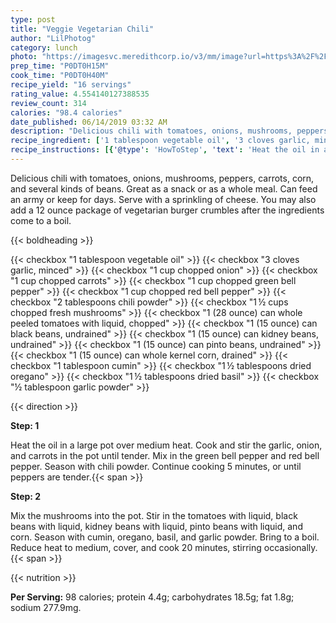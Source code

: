```yaml
---
type: post
title: "Veggie Vegetarian Chili"
author: "LilPhotog"
category: lunch
photo: "https://imagesvc.meredithcorp.io/v3/mm/image?url=https%3A%2F%2Fimages.media-allrecipes.com%2Fuserphotos%2F40230.jpg"
prep_time: "P0DT0H15M"
cook_time: "P0DT0H40M"
recipe_yield: "16 servings"
rating_value: 4.554140127388535
review_count: 314
calories: "98.4 calories"
date_published: 06/14/2019 03:32 AM
description: "Delicious chili with tomatoes, onions, mushrooms, peppers, carrots, corn, and several kinds of beans. Great as a snack or as a whole meal. Can feed an army or keep for days. Serve with a sprinkling of cheese. You may also add a 12 ounce package of vegetarian burger crumbles after the ingredients come to a boil."
recipe_ingredient: ['1 tablespoon vegetable oil', '3 cloves garlic, minced', '1 cup chopped onion', '1 cup chopped carrots', '1 cup chopped green bell pepper', '1 cup chopped red bell pepper', '2 tablespoons chili powder', '1\u2009½ cups chopped fresh mushrooms', '1 (28 ounce) can whole peeled tomatoes with liquid, chopped', '1 (15 ounce) can black beans, undrained', '1 (15 ounce) can kidney beans, undrained', '1 (15 ounce) can pinto beans, undrained', '1 (15 ounce) can whole kernel corn, drained', '1 tablespoon cumin', '1\u2009½ tablespoons dried oregano', '1\u2009½ tablespoons dried basil', '½ tablespoon garlic powder']
recipe_instructions: [{'@type': 'HowToStep', 'text': 'Heat the oil in a large pot over medium heat. Cook and stir the garlic, onion, and carrots in the pot until tender. Mix in the green bell pepper and red bell pepper. Season with chili powder. Continue cooking 5 minutes, or until peppers are tender.\n'}, {'@type': 'HowToStep', 'text': 'Mix the mushrooms into the pot. Stir in the tomatoes with liquid, black beans with liquid, kidney beans with liquid, pinto beans with liquid, and corn. Season with cumin, oregano, basil, and garlic powder. Bring to a boil. Reduce heat to medium, cover, and cook 20 minutes, stirring occasionally.\n'}]
---
```


Delicious chili with tomatoes, onions, mushrooms, peppers, carrots, corn, and several kinds of beans. Great as a snack or as a whole meal. Can feed an army or keep for days. Serve with a sprinkling of cheese. You may also add a 12 ounce package of vegetarian burger crumbles after the ingredients come to a boil. 

{{< boldheading >}}

{{< checkbox "1 tablespoon vegetable oil" >}}
{{< checkbox "3 cloves garlic, minced" >}}
{{< checkbox "1 cup chopped onion" >}}
{{< checkbox "1 cup chopped carrots" >}}
{{< checkbox "1 cup chopped green bell pepper" >}}
{{< checkbox "1 cup chopped red bell pepper" >}}
{{< checkbox "2 tablespoons chili powder" >}}
{{< checkbox "1 ½ cups chopped fresh mushrooms" >}}
{{< checkbox "1 (28 ounce) can whole peeled tomatoes with liquid, chopped" >}}
{{< checkbox "1 (15 ounce) can black beans, undrained" >}}
{{< checkbox "1 (15 ounce) can kidney beans, undrained" >}}
{{< checkbox "1 (15 ounce) can pinto beans, undrained" >}}
{{< checkbox "1 (15 ounce) can whole kernel corn, drained" >}}
{{< checkbox "1 tablespoon cumin" >}}
{{< checkbox "1 ½ tablespoons dried oregano" >}}
{{< checkbox "1 ½ tablespoons dried basil" >}}
{{< checkbox "½ tablespoon garlic powder" >}}


{{< direction >}}

**Step: 1**

Heat the oil in a large pot over medium heat. Cook and stir the garlic, onion, and carrots in the pot until tender. Mix in the green bell pepper and red bell pepper. Season with chili powder. Continue cooking 5 minutes, or until peppers are tender.{{< span >}}

**Step: 2**

Mix the mushrooms into the pot. Stir in the tomatoes with liquid, black beans with liquid, kidney beans with liquid, pinto beans with liquid, and corn. Season with cumin, oregano, basil, and garlic powder. Bring to a boil. Reduce heat to medium, cover, and cook 20 minutes, stirring occasionally.{{< span >}}

{{< nutrition >}}

**Per Serving:** 98 calories; protein 4.4g; carbohydrates 18.5g; fat 1.8g; sodium 277.9mg.